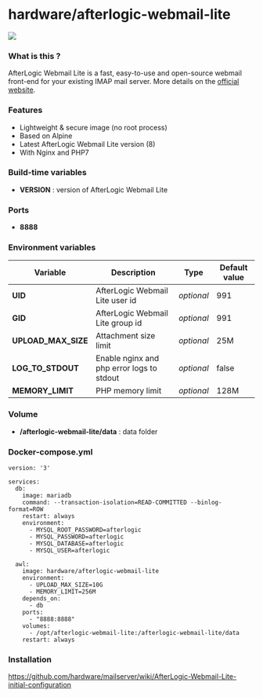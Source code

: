 # hardware/afterlogic-webmail-lite

![](https://i.imgur.com/a9okDYV.png)

### What is this ?

AfterLogic Webmail Lite is a fast, easy-to-use and open-source webmail front-end for your existing IMAP mail server. More details on the [official website](https://afterlogic.org/webmail-lite).

### Features

- Lightweight & secure image (no root process)
- Based on Alpine
- Latest AfterLogic Webmail Lite version (8)
- With Nginx and PHP7

### Build-time variables

- **VERSION** : version of AfterLogic Webmail Lite

### Ports

- **8888**

### Environment variables

| Variable | Description | Type | Default value |
| -------- | ----------- | ---- | ------------- |
| **UID** | AfterLogic Webmail Lite user id | *optional* | 991
| **GID** | AfterLogic Webmail Lite group id | *optional* | 991
| **UPLOAD_MAX_SIZE** | Attachment size limit | *optional* | 25M
| **LOG_TO_STDOUT** | Enable nginx and php error logs to stdout | *optional* | false
| **MEMORY_LIMIT** | PHP memory limit | *optional* | 128M

### Volume

- **/afterlogic-webmail-lite/data** : data folder

### Docker-compose.yml

```
version: '3'

services:
  db:
    image: mariadb
    command: --transaction-isolation=READ-COMMITTED --binlog-format=ROW
    restart: always
    environment:
      - MYSQL_ROOT_PASSWORD=afterlogic
      - MYSQL_PASSWORD=afterlogic
      - MYSQL_DATABASE=afterlogic
      - MYSQL_USER=afterlogic

  awl:
    image: hardware/afterlogic-webmail-lite
    environment:
      - UPLOAD_MAX_SIZE=10G
      - MEMORY_LIMIT=256M
    depends_on:
      - db
    ports:
      - "8888:8888"
    volumes:
      - /opt/afterlogic-webmail-lite:/afterlogic-webmail-lite/data
    restart: always

```

### Installation

https://github.com/hardware/mailserver/wiki/AfterLogic-Webmail-Lite-initial-configuration
